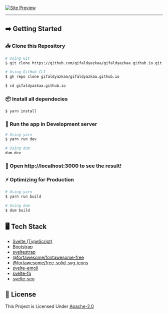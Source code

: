 [![Site Preview](https://cdn.upload.systems/uploads/F7WMmXA2.png)](https://gifaldyazka.is-a.dev)

<hr />

## ➡️ Getting Started

### 📥 Clone this Repository

```sh
# Using Git
$ git clone https://github.com/gifaldyazkaa/gifaldyazkaa.github.io.git

# Using GitHub CLI
$ gh repo clone gifaldyazkaa/gifaldyazkaa.github.io

$ cd gifaldyazkaa.github.io
```

### 📦 Install all dependecies

```sh
$ yarn install
```

### 🏃 Run the app in Development server

```sh
# Using yarn
$ yarn run dev

# Using dum
dum dev
```

### :tada: Open http://localhost:3000 to see the result!

### ⚡ Optimizing for Production

```sh
# Using yarn
$ yarn run build

# Using dum
$ dum build
```

## 🖥️ Tech Stack

- [Svelte (TypeScript)](https://svelte.dev)
- [Bootstrap](https://npmjs.com/package/bootstrap)
- [sveltestrap](https://sveltestrap.js.org)
- [@fortawesome/fontawesome-free](https://npmjs.com/package/@fortawesome/fontawesome-free)
- [@fortawesome/free-solid-svg-icons](https://npmjs.com/package/@fortawesome/free-solid-svg-icons)
- [svelte-emoji](https://npmjs.com/package/svelte-emoji)
- [svelte-fa](https://npmjs.com/package/svelte-fa)
- [svelte-seo](https://npmjs.com/package/svelte-seo)

## 📜 License

This Project is Licensed Under [Apache-2.0](./LICENSE)
